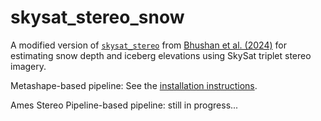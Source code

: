 # skysat_stereo_snow
A modified version of [`skysat_stereo`](https://doi.org/10.5281/zenodo.4422248) from [Bhushan et al. (2024)](https://doi.org/10.1016/j.isprsjprs.2020.12.012) for estimating snow depth and iceberg elevations using SkySat triplet stereo imagery.

Metashape-based pipeline: See the [installation instructions](https://github.com/RaineyAbe/skysat_stereo_snow/blob/master/docs/install_instructions_Metashape.md). 

Ames Stereo Pipeline-based pipeline: still in progress...